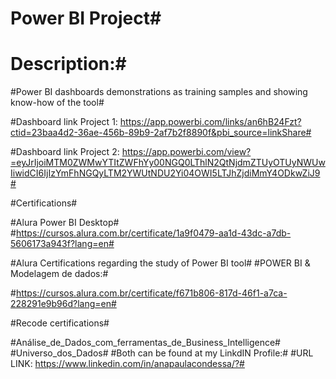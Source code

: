 # Power BI Project#

# Description:#
#Power BI dashboards demonstrations as training samples and showing know-how of the tool#

#Dashboard link Project 1: https://app.powerbi.com/links/an6hB24Fzt?ctid=23baa4d2-36ae-456b-89b9-2af7b2f8890f&pbi_source=linkShare#

#Dashboard link Project 2: https://app.powerbi.com/view?=eyJrIjoiMTM0ZWMwYTItZWFhYy00NGQ0LThlN2QtNjdmZTUyOTUyNWUwIiwidCI6IjIzYmFhNGQyLTM2YWUtNDU2Yi04OWI5LTJhZjdiMmY4ODkwZiJ9#

#Certifications#

#Alura Power BI Desktop#
#https://cursos.alura.com.br/certificate/1a9f0479-aa1d-43dc-a7db-5606173a943f?lang=en#

#Alura Certifications regarding the study of Power BI tool#
#POWER BI & Modelagem de dados:#

#https://cursos.alura.com.br/certificate/f671b806-817d-46f1-a7ca-228291e9b96d?lang=en#

#Recode certifications#

#Análise_de_Dados_com_ferramentas_de_Business_Intelligence#
#Universo_dos_Dados# 
#Both can be found at my LinkdIN Profile:# 
#URL LINK: https://www.linkedin.com/in/anapaulacondessa/?#
